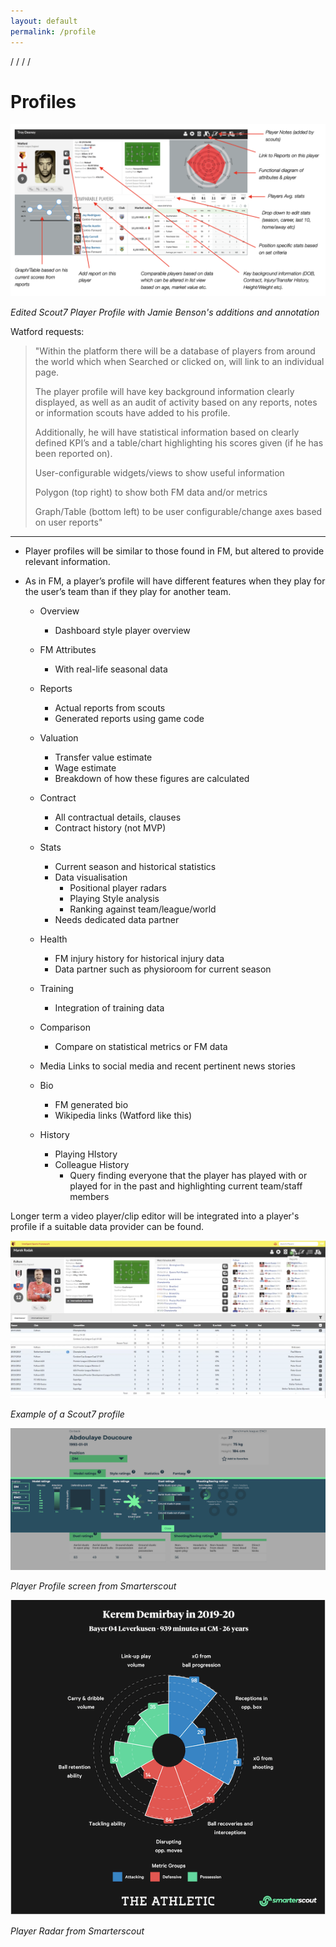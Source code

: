 ```yaml
---
layout: default
permalink: /profile
---
```

/
/
/
/

# Profiles

![](img/scout7playerprofileannotated.png)

*Edited Scout7 Player Profile with Jamie Benson's additions and annotation*

Watford requests:

> "Within the platform there will be a database of players from around the world which when Searched or clicked on, will link to an individual page.
>
> The player profile will have key background information clearly displayed, as well as an audit of activity based on any reports, notes or information scouts have added to his profile. 
>
> Additionally, he will have statistical information based on clearly defined KPI’s and a table/chart highlighting his scores given (if he has been reported on).
>
> User-configurable widgets/views to show useful information
>
> Polygon (top right) to show both FM data and/or metrics
>
> Graph/Table (bottom left) to be user configurable/change axes based on user reports"

***

- Player profiles will be similar to those found in FM, but altered to provide relevant information.
- As in FM, a player’s profile will have different features when they play for the user’s team than if they play for another team.

	- Overview
		- Dashboard style player overview

	- FM Attributes
		- With real-life seasonal data

	- Reports
		- Actual reports from scouts
		- Generated reports using game code

	- Valuation
		- Transfer value estimate
		- Wage estimate
		- Breakdown of how these figures are calculated

	- Contract
		- All contractual details, clauses
		- Contract history (not MVP)

	- Stats
		- Current season and historical statistics
		- Data visualisation
			- Positional player radars
			- Playing Style analysis
			- Ranking against team/league/world
		- Needs dedicated data partner

	- Health
		- FM injury history for historical injury data
		- Data partner such as physioroom for current season

	- Training
		- Integration of training data

	- Comparison
		- Compare on statistical metrics or FM data

	- Media
		Links to social media and recent pertinent news stories

	- Bio
		- FM generated bio
		- Wikipedia links (Watford like this)

	- History
		- Playing HIstory
		- Colleague History
			- Query finding everyone that the player has played with or played for in the past and highlighting current team/staff members

Longer term a video player/clip editor will be integrated into a player's profile if a suitable data provider can be found. 


![Scout7 Profile](img/rodakscout7profile.png)

*Example of a Scout7 profile*

![Smarterscout](img/smarterscout.png)

*Player Profile screen from Smarterscout*

![Smarterscout radar](img/smarterscoutradar.png)

*Player Radar from Smarterscout* 
